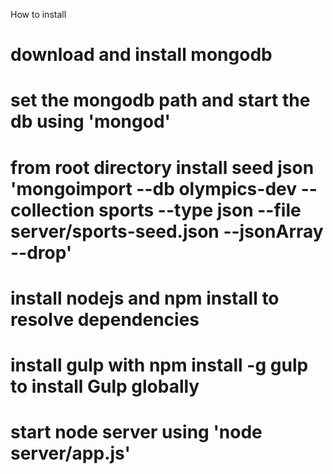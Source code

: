 How to install
# download and install mongodb
# set the mongodb path and start the db using 'mongod'
# from root directory install seed json 'mongoimport --db olympics-dev --collection sports --type json --file server/sports-seed.json --jsonArray --drop'
# install nodejs and npm install to resolve dependencies
# install gulp with npm install -g gulp to install Gulp globally
# start node server using 'node server/app.js'